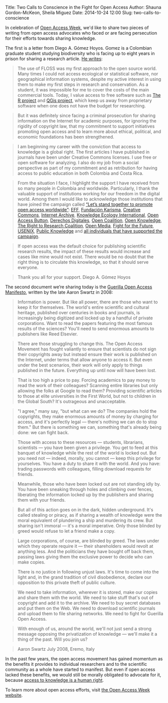 Title: Two Calls to Conscience in the Fight for Open Access
Author: Shauna Gordon-McKeon, Sheila Miguez
Date: 2014-10-24 12:00
Slug: two-calls-to-conscience

In celebration of [Open Access Week](http://www.openaccessweek.org/), we'd like to share two pieces of writing from open access advocates who faced or are facing persecution for their efforts towards sharing knowledge.

The first is a letter from Diego A. Gómez Hoyos.  Gomez is a Colombian graduate student studying biodiversity who is facing up to eight years in prison for sharing a research article.  [He writes](http://www.karisma.org.co/compartirnoesdelito/?p=384):

> The use of FLOSS was my first approach to the open source world. Many times I could not access ecological or statistical software, nor geographical information systems, despite my active interest in using them to make my first steps in research and conservation. As a student, it was impossible for me to cover the costs of the main commercial tools. Today, I value access to free software such as [The R project](http://www.r-project.org/) and [QGis project](http://www.qgis.org/), which keep us away from proprietary software when one does not have the budget for researching.

> But it was definitely since facing a criminal prosecution for sharing information on the Internet for academic purposes, for ignoring the rigidity of copyright law, that my commitment to support initiatives promoting open access and to learn more about ethical, political, and economic foundations has been strengthened.

> I am beginning my career with the conviction that access to knowledge is a global right. The first articles I have published in journals have been under Creative Commons licenses. I use free or open software for analyzing. I also do my job from a social perspective as part of my commitment and as retribution for having access to public education in both Colombia and Costa Rica.

> From the situation I face, I highlight the support I have received from so many people in Colombia and worldwide. Particularly, I thank the valuable support of institutions working for our freedom in the digital world. Among them I would like to acknowledge those institutions that have joined the campaign called [“Let’s stand together to promote open access worldwide”](https://act.eff.org/action/unamonos-para-promover-el-acceso-abierto-en-todo-el-mundo): [EFF](https://www.eff.org/), [Fundación Karisma](http://www.karisma.org.co/), [Creative Commons](https://creativecommons.org/), [Internet Archive](https://archive.org/index.php), [Knowledge Ecology International](http://keionline.org/), [Open Access Button](https://www.openaccessbutton.org/), [Derechos Digitales](https://www.derechosdigitales.org/), [Open Coalition](https://wikimedia.org.uk/wiki/Open_Coalition_Project_Co-ordinator), [Open Knowledge](https://okfn.org/), [The Right to Research Coalition](http://www.righttoresearch.org/), [Open Media](https://openmedia.org/), [Fight for the Future](https://www.fightforthefuture.org/), [USENIX](https://www.usenix.org/), [Public Knowledge](https://www.publicknowledge.org/) and [all individuals that have supported the campaign](https://act.eff.org/action/unamonos-para-promover-el-acceso-abierto-en-todo-el-mundo).

> If open access was the default choice for publishing scientific research results, the impact of these results would increase and cases like mine would not exist. There would be no doubt that the right thing is to circulate this knowledge, so that it should serve everyone.

> Thank you all for your support.
> Diego A. Gómez Hoyos

The second document we’re sharing today is the [Guerilla Open Access Manifesto](https://archive.org/details/GuerillaOpenAccessManifesto), written by the late Aaron Swartz in 2008:

> Information is power. But like all power, there are those who want to keep it for themselves. The world's entire scientific and cultural heritage, published over centuries in books and journals, is increasingly being digitized and locked up by a handful of private corporations. Want to read the papers featuring the most famous results of the sciences? You'll need to send enormous amounts to publishers like Reed Elsevier. 

> There are those struggling to change this. The Open Access Movement has fought valiantly to ensure that scientists do not sign their copyrights away but instead ensure their work is published on the Internet, under terms that allow anyone to access it. But even under the best scenarios, their work will only apply to things published in the future. Everything up until now will have been lost. 

> That is too high a price to pay. Forcing academics to pay money to read the work of their colleagues? Scanning entire libraries but only allowing the folks at Google to read them? Providing scientific articles to those at elite universities in the First World, but not to
children in the Global South? It's outrageous and unacceptable. 

> "I agree," many say, "but what can we do? The companies hold the copyrights, they make enormous amounts of money by charging for access, and it's perfectly legal — there's nothing we can do to stop them." But there is something we can, something that's already being done: we can fight back. 

> Those with access to these resources — students, librarians, scientists — you have been given a privilege. You get to feed at this banquet of knowledge while the rest of the world is locked out. But you need not — indeed, morally, you cannot — keep this privilege for yourselves. You have a duty to share it with the world. And you have: trading passwords with colleagues, filling download requests for friends. 

> Meanwhile, those who have been locked out are not standing idly by. You have been sneaking through holes and climbing over fences, liberating the information locked up by the publishers and sharing them with your friends. 

> But all of this action goes on in the dark, hidden underground. It's called stealing or piracy, as if sharing a wealth of knowledge were the moral equivalent of plundering a ship and murdering its crew. But sharing isn't immoral — it's a moral imperative. Only those blinded by greed would refuse to let a friend make a copy. 

> Large corporations, of course, are blinded by greed. The laws under which they operate require it — their shareholders would revolt at anything less. And the politicians they have bought off back them, passing laws giving them the exclusive power to decide who can make copies. 

> There is no justice in following unjust laws. It's time to come into the light and, in the grand tradition of civil disobedience, declare our opposition to this private theft of public culture. 

> We need to take information, wherever it is stored, make our copies and share them with the world. We need to take stuff that's out of copyright and add it to the archive. We need to buy secret databases and put them on the Web. We need to download scientific journals and upload them to file sharing networks. We need to fight for Guerilla Open Access. 

> With enough of us, around the world, we'll not just send a strong message opposing the privatization of knowledge — we'll make it a thing of the past. Will you join us? 

> Aaron Swartz 
> July 2008, Eremo, Italy

In the past few years, the open access movement has gained momentum as the benefits it provides to individual researchers and to the scientific community as a whole have started to manifest.  But even if open access lacked these benefits, we would still be morally obligated to advocate for it, because [access to knowledge is a human right](http://www.un.org/en/documents/udhr/index.shtml#a27).  

To learn more about open access efforts, visit [the Open Access Week website](http://www.openaccessweek.org/).
